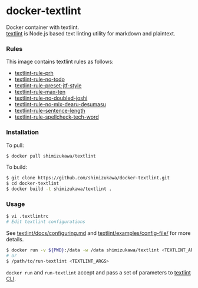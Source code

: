 docker-textlint
==========

Docker container with textlint.  
[textlint](http://textlint.github.io/) is Node.js based text linting utility for markdown and plaintext.

### Rules

This image contains textlint rules as follows:

- [textlint-rule-prh](https://www.npmjs.com/package/textlint-rule-prh)
- [textlint-rule-no-todo](https://www.npmjs.com/package/textlint-rule-no-todo)
- [textlint-rule-preset-jtf-style](https://www.npmjs.com/package/textlint-rule-preset-jtf-style)
- [textlint-rule-max-ten](https://www.npmjs.com/package/textlint-rule-max-ten)
- [textlint-rule-no-doubled-joshi](https://www.npmjs.com/package/textlint-rule-no-doubled-joshi)
- [textlint-rule-no-mix-dearu-desumasu](https://www.npmjs.com/package/textlint-rule-no-mix-dearu-desumasu)
- [textlint-rule-sentence-length](https://www.npmjs.com/package/textlint-rule-sentence-length)
- [textlint-rule-spellcheck-tech-word](https://www.npmjs.com/package/textlint-rule-spellcheck-tech-word)

### Installation

To pull:

```sh
$ docker pull shimizukawa/textlint
```

To build:

```sh
$ git clone https://github.com/shimizukawa/docker-textlint.git
$ cd docker-textlint
$ docker build -t shimizukawa/textlint .
```

### Usage

```sh
$ vi .textlintrc
# Edit textlint configurations
```

See [textlint/docs/configuring.md](https://github.com/textlint/textlint/blob/master/docs/configuring.md) and [textlint/examples/config-file/](https://github.com/textlint/textlint/blob/master/examples/config-file) for more details.

```sh
$ docker run -v ${PWD}:/data -w /data shimizukawa/textlint <TEXTLINT_ARGS>
# or
$ /path/to/run-textlint <TEXTLINT_ARGS>
```

`docker run` and `run-textlint` accept and pass a set of parameters to [textlint CLI](https://github.com/textlint/textlint#cli).
